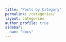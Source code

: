 ```yaml
---
title: "Posts by Category"
permalink: /categories/
layout: categories
author_profile: true
sidebar:
  nav: "docs"
---
```

